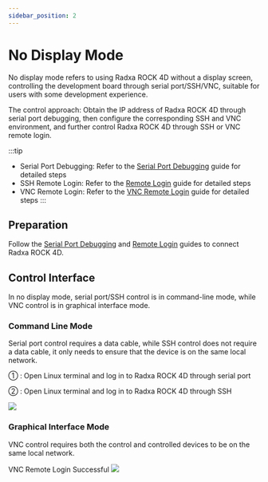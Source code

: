 ```yaml
---
sidebar_position: 2
---
```


# No Display Mode

No display mode refers to using Radxa ROCK 4D without a display screen, controlling the development board through serial port/SSH/VNC, suitable for users with some development experience.

The control approach: Obtain the IP address of Radxa ROCK 4D through serial port debugging, then configure the corresponding SSH and VNC environment, and further control Radxa ROCK 4D through SSH or VNC remote login.

:::tip

- Serial Port Debugging: Refer to the [Serial Port Debugging](./uart_debug) guide for detailed steps
- SSH Remote Login: Refer to the [Remote Login](./ssh-remote) guide for detailed steps
- VNC Remote Login: Refer to the [VNC Remote Login](./vnc-remote) guide for detailed steps
  :::

## Preparation

Follow the [Serial Port Debugging](./uart_debug) and [Remote Login](./remote-login) guides to connect Radxa ROCK 4D.

## Control Interface

In no display mode, serial port/SSH control is in command-line mode, while VNC control is in graphical interface mode.

### Command Line Mode

Serial port control requires a data cable, while SSH control does not require a data cable, it only needs to ensure that the device is on the same local network.

① : Open Linux terminal and log in to Radxa ROCK 4D through serial port

② : Open Linux terminal and log in to Radxa ROCK 4D through SSH

<div style={{textAlign: 'center'}}>
    <img src="/img/rock4/4d/nodiplay-login.webp" style={{width: '100%', maxWidth: '1200px'}} />
</div>

### Graphical Interface Mode

VNC control requires both the control and controlled devices to be on the same local network.

<div style={{textAlign: 'center'}}>
VNC Remote Login Successful
    <img src="/img/rock4/4d/vnc-connect-03.webp" style={{width: '100%', maxWidth: '1200px'}} />
</div>
